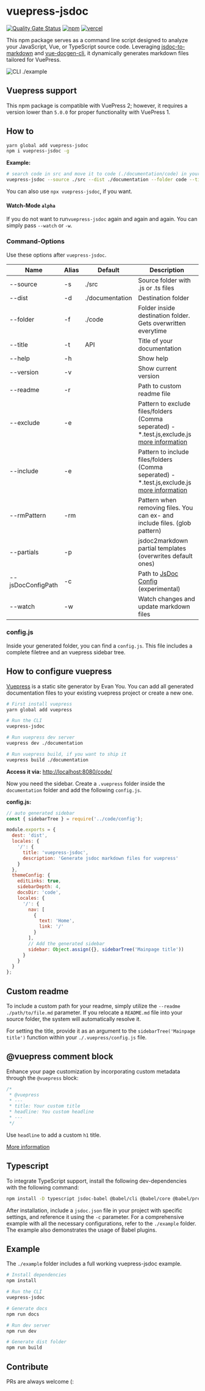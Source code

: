 # vuepress-jsdoc

[![Quality Gate Status](https://sonarcloud.io/api/project_badges/measure?project=ph1p_vuepress-jsdoc&metric=alert_status)](https://sonarcloud.io/dashboard?id=ph1p_vuepress-jsdoc)
[![npm](https://img.shields.io/npm/v/vuepress-jsdoc.svg)](https://www.npmjs.com/package/vuepress-jsdoc)
[![vercel](https://img.shields.io/badge/vercel-demo-black)](https://vuepress-jsdoc-example.vercel.app)

This npm package serves as a command line script designed to analyze your JavaScript, Vue, or TypeScript source code. Leveraging [jsdoc-to-markdown](https://github.com/jsdoc2md/jsdoc-to-markdown) and [vue-docgen-cli](https://github.com/vue-styleguidist/vue-styleguidist/tree/dev/packages/vue-docgen-cli), it dynamically generates markdown files tailored for VuePress.

![CLI ./example](https://user-images.githubusercontent.com/15351728/131877824-0124e47f-9080-4976-88d0-84ad04b64f24.gif)

## Vuepress support

This npm package is compatible with VuePress 2; however, it requires a version lower than `5.0.0` for proper functionality with VuePress 1.

## How to

```bash
yarn global add vuepress-jsdoc
npm i vuepress-jsdoc -g
```

**Example:**

```bash
# search code in src and move it to code (./documentation/code) in your vuepress folder (./documentation)
vuepress-jsdoc --source ./src --dist ./documentation --folder code --title API --exclude="**/*/*.test.js"
```

You can also use `npx vuepress-jsdoc`, if you want.

#### Watch-Mode `alpha`

If you do not want to run`vuepress-jsdoc` again and again and again.
You can simply pass `--watch` or `-w`.

### Command-Options

Use these options after `vuepress-jsdoc`.

| Name              | Alias | Default         | Description                                                                                                                                     |
| ----------------- | ----- | --------------- | ----------------------------------------------------------------------------------------------------------------------------------------------- |
| --source          | -s    | ./src           | Source folder with .js or .ts files                                                                                                             |
| --dist            | -d    | ./documentation | Destination folder                                                                                                                              |
| --folder          | -f    | ./code          | Folder inside destination folder. Gets overwritten everytime                                                                                    |
| --title           | -t    | API             | Title of your documentation                                                                                                                     |
| --help            | -h    |                 | Show help                                                                                                                                       |
| --version         | -v    |                 | Show current version                                                                                                                            |
| --readme          | -r    |                 | Path to custom readme file                                                                                                                      |
| --exclude         | -e    |                 | Pattern to exclude files/folders (Comma seperated) - \*.test.js,exclude.js [more information](https://github.com/micromatch/micromatch#ismatch) |
| --include         | -e    |                 | Pattern to include files/folders (Comma seperated) - \*.test.js,exclude.js [more information](https://github.com/micromatch/micromatch#ismatch) |
| --rmPattern       | -rm   |                 | Pattern when removing files. You can ex- and include files. (glob pattern)                                                                      |
| --partials        | -p    |                 | jsdoc2markdown partial templates (overwrites default ones)                                                                                      |
| --jsDocConfigPath | -c    |                 | Path to [JsDoc Config](http://usejsdoc.org/about-configuring-jsdoc.html) (experimental)                                                         |
| --watch           | -w    |                 | Watch changes and update markdown files                                                                                                         |

### config.js

Inside your generated folder, you can find a `config.js`.
This file includes a complete filetree and an vuepress sidebar tree.

## How to configure vuepress

[Vuepress](https://vuepress.vuejs.org/) is a static site generator by Evan You.
You can add all generated documentation files to your existing vuepress project or create a new one.

```bash
# First install vuepress
yarn global add vuepress

# Run the CLI
vuepress-jsdoc

# Run vuepress dev server
vuepress dev ./documentation

# Run vuepress build, if you want to ship it
vuepress build ./documentation
```

**Access it via:** [http://localhost:8080/code/](http://localhost:8080/code/)

Now you need the sidebar.
Create a `.vuepress` folder inside the `documentation` folder and add the following `config.js`.

**config.js:**

```javascript
// auto generated sidebar
const { sidebarTree } = require('../code/config');

module.exports = {
  dest: 'dist',
  locales: {
    '/': {
      title: 'vuepress-jsdoc',
      description: 'Generate jsdoc markdown files for vuepress'
    }
  },
  themeConfig: {
    editLinks: true,
    sidebarDepth: 4,
    docsDir: 'code',
    locales: {
      '/': {
        nav: [
          {
            text: 'Home',
            link: '/'
          }
        ],
        // Add the generated sidebar
        sidebar: Object.assign({}, sidebarTree('Mainpage title'))
      }
    }
  }
};
```

## Custom readme

To include a custom path for your readme, simply utilize the `--readme ./path/to/file.md` parameter. If you relocate a `README.md` file into your source folder, the system will automatically resolve it.

For setting the title, provide it as an argument to the `sidebarTree('Mainpage title')` function within your `./.vuepress/config.js` file.

## @vuepress comment block

Enhance your page customization by incorporating custom metadata through the `@vuepress` block:

```javascript
/*
 * @vuepress
 * ---
 * title: Your custom title
 * headline: You custom headline
 * ---
 */
```

Use `headline` to add a custom `h1` title.

[More information](https://vuepress.vuejs.org/guide/markdown.html#front-matter)

## Typescript

To integrate TypeScript support, install the following dev-dependencies with the following command:

```bash
npm install -D typescript jsdoc-babel @babel/cli @babel/core @babel/preset-env @babel/preset-typescript jsdoc-to-markdown
```

After installation, include a `jsdoc.json` file in your project with specific settings, and reference it using the `-c` parameter. For a comprehensive example with all the necessary configurations, refer to the `./example` folder. The example also demonstrates the usage of Babel plugins.

## Example

The `./example` folder includes a full working vuepress-jsdoc example.

```bash
# Install dependencies
npm install

# Run the CLI
vuepress-jsdoc

# Generate docs
npm run docs

# Run dev server
npm run dev

# Generate dist folder
npm run build
```

## Contribute

PRs are always welcome (:
